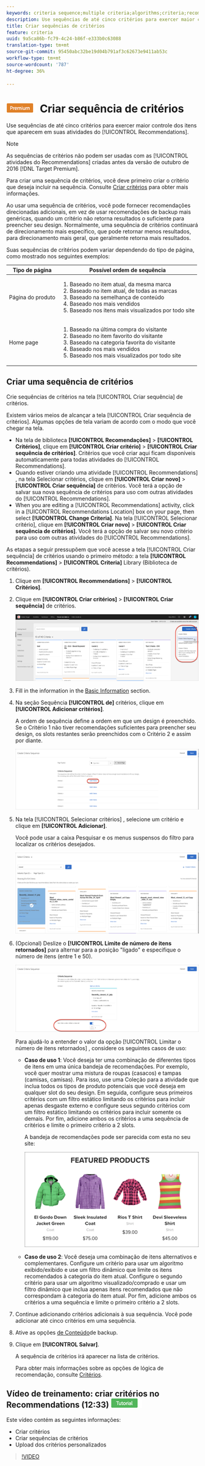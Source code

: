 ```yaml
---
keywords: criteria sequence;multiple criteria;algorithms;criteria;recommendations criteria;sequence;limit number of items returned
description: Use sequências de até cinco critérios para exercer maior controle dos itens exibidos nas atividades Adobe Target Recommendations.
title: Criar sequências de critérios
feature: criteria
uuid: 9a5ca86b-fc79-4c24-b86f-e333b0c63088
translation-type: tm+mt
source-git-commit: 95450abc32be19d04b791af3c62673e9411ab53c
workflow-type: tm+mt
source-wordcount: '787'
ht-degree: 36%

---
```



# ![PREMIUM](/help/assets/premium.png) Criar sequência de critérios

Use sequências de até cinco critérios para exercer maior controle dos itens que aparecem em suas atividades do [!UICONTROL Recommendations].

>[!NOTE]
>
>As sequências de critérios não podem ser usadas com as [!UICONTROL atividades do Recommendations] criadas antes da versão de outubro de 2016 [!DNL Target Premium].

Para criar uma sequência de critérios, você deve primeiro criar o critério que deseja incluir na sequência. Consulte [Criar critérios](/help/c-recommendations/c-algorithms/create-new-algorithm.md) para obter mais informações.

Ao usar uma sequência de critérios, você pode fornecer recomendações direcionadas adicionais, em vez de usar recomendações de backup mais genéricas, quando um critério não retorna resultados o suficiente para preencher seu design. Normalmente, uma sequência de critérios continuará de direcionamento mais específico, que pode retornar menos resultados, para direcionamento mais geral, que geralmente retorna mais resultados.

Suas sequências de critérios podem variar dependendo do tipo de página, como mostrado nos seguintes exemplos:

| Tipo de página | Possível ordem de sequência |
| --- | --- |
| Página do produto | <ol><li>Baseado no item atual, da mesma marca</li><li>Baseado no item atual, de todas as marcas</li><li>Baseado na semelhança de conteúdo</li><li>Baseado nos mais vendidos</li><li>Baseado nos itens mais visualizados por todo site</li></ol> |
| Home page | <ol><li>Baseado na última compra do visitante </li><li>Baseado no item favorito do visitante</li><li>Baseado na categoria favorita do visitante</li><li>Baseado nos mais vendidos</li><li>Baseado nos mais visualizados por todo site</li></ol> |

## Criar uma sequência de critérios

Crie sequências de critérios na tela [!UICONTROL Criar sequência] de critérios.

Existem vários meios de alcançar a tela [!UICONTROL Criar sequência de critérios]. Algumas opções de tela variam de acordo com o modo que você chegar na tela.

* Na tela de biblioteca **[!UICONTROL Recomendações]** > **[!UICONTROL Critérios]**, clique em **[!UICONTROL Criar critério]** > **[!UICONTROL Criar sequência de critérios]**. Critérios que você criar aqui ficam disponíveis automaticamente para todas atividades do [!UICONTROL Recommendations].
* Quando estiver criando uma atividade [!UICONTROL Recommendations] , na tela Selecionar critérios, clique em **[!UICONTROL Criar novo]** > **[!UICONTROL Criar sequência]** de critérios. Você terá a opção de salvar sua nova sequência de critérios para uso com outras atividades do [!UICONTROL Recommendations].
* When you are editing a [!UICONTROL Recommendations] activity, click in a [!UICONTROL Recommendations Location] box on your page, then select **[!UICONTROL Change Criteria]**. Na tela [!UICONTROL Selecionar critério], clique em **[!UICONTROL Criar novo]** > **[!UICONTROL Criar sequência de critérios]**. Você terá a opção de salvar seu novo critério para uso com outras atividades do [!UICONTROL Recommendations].

As etapas a seguir pressupõem que você acesse a tela [!UICONTROL Criar sequência] de critérios usando o primeiro método: a tela **[!UICONTROL Recommendations]** > **[!UICONTROL Criteria]** Library (Biblioteca de critérios).

1. Clique em **[!UICONTROL Recommendations]** > **[!UICONTROL Critérios]**.

1. Clique em **[!UICONTROL Criar critérios]** > **[!UICONTROL Criar sequência]** de critérios.

   ![](assets/CreateCriteriaSequence.png)

1. Fill in the information in the [Basic Information](/help/c-recommendations/c-algorithms/create-new-algorithm.md#info) section.

1. Na seção Sequência **[!UICONTROL de]** critérios, clique em **[!UICONTROL Adicionar critérios]**.

   A ordem de sequência define a ordem em que um design é preenchido. Se o Critério 1 não tiver recomendações suficientes para preencher seu design, os slots restantes serão preenchidos com o Critério 2 e assim por diante.

   ![Adicionar critérios](/help/c-recommendations/c-algorithms/assets/add-criteria.png)

1. Na tela [!UICONTROL Selecionar critérios] , selecione um critério e clique em **[!UICONTROL Adicionar]**.

   Você pode usar a caixa Pesquisar e os menus suspensos do filtro para localizar os critérios desejados.

   ![Selecione o critério](/help/c-recommendations/c-algorithms/assets/select-criteria.png)

1. (Opcional) Deslize o **[!UICONTROL Limite de número de itens retornados]** para alternar para a posição &quot;ligado&quot; e especifique o número de itens (entre 1 e 50).

   ![Limitar o número de itens retornados alternar](/help/c-recommendations/c-algorithms/assets/limit-number.png)

   Para ajudá-lo a entender o valor da opção [!UICONTROL Limitar o número de itens retornados] , considere os seguintes casos de uso:

   * **Caso de uso 1**: Você deseja ter uma combinação de diferentes tipos de itens em uma única bandeja de recomendações. Por exemplo, você quer mostrar uma mistura de roupas (casacos) e tampas (camisas, camisas). Para isso, use uma Coleção para a atividade que inclua todos os tipos de produto potenciais que você deseja em qualquer slot do seu design. Em seguida, configure seus primeiros critérios com um filtro estático limitando os critérios para incluir apenas desgaste externo e configure seus segundo critérios com um filtro estático limitando os critérios para incluir somente os demais. Por fim, adicione ambos os critérios a uma sequência de critérios e limite o primeiro critério a 2 slots.

      A bandeja de recomendações pode ser parecida com esta no seu site:

      ![Bandeja de recomendações de produtos em destaque](/help/c-recommendations/c-algorithms/assets/featured-products.png)

   * **Caso de uso 2**: Você deseja uma combinação de itens alternativos e complementares. Configure um critério para usar um algoritmo exibido/exibido e use um filtro dinâmico que limite os itens recomendados à categoria do item atual. Configure o segundo critério para usar um algoritmo visualizado/comprado e usar um filtro dinâmico que inclua apenas itens recomendados que não correspondam à categoria do item atual. Por fim, adicione ambos os critérios a uma sequência e limite o primeiro critério a 2 slots.

1. Continue adicionando critérios adicionais à sua sequência. Você pode adicionar até cinco critérios em uma sequência.

1. Ative as opções [de Conteúdo](/help/c-recommendations/c-algorithms/create-new-algorithm.md#content)de backup.

1. Clique em **[!UICONTROL Salvar]**.

   A sequência de critérios irá aparecer na lista de critérios.

   Para obter mais informações sobre as opções de lógica de recomendação, consulte [Critérios](/help/c-recommendations/c-algorithms/algorithms.md).

## Vídeo de treinamento: criar critérios no Recommendations (12:33) ![Crachá do tutorial](/help/assets/tutorial.png)

Este vídeo contém as seguintes informações:

* Criar critérios
* Criar sequências de critérios
* Upload dos critérios personalizados

>[!VIDEO](https://video.tv.adobe.com/v/27694?quality=12)
